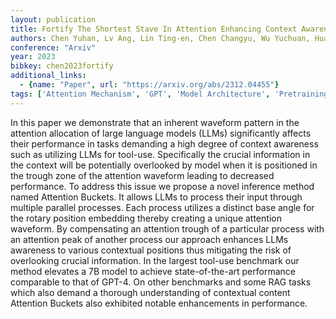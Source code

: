 ```yaml
---
layout: publication
title: Fortify The Shortest Stave In Attention Enhancing Context Awareness Of Large Language Models For Effective Tool Use
authors: Chen Yuhan, Lv Ang, Lin Ting-en, Chen Changyu, Wu Yuchuan, Huang Fei, Li Yongbin, Yan Rui
conference: "Arxiv"
year: 2023
bibkey: chen2023fortify
additional_links:
  - {name: "Paper", url: "https://arxiv.org/abs/2312.04455"}
tags: ['Attention Mechanism', 'GPT', 'Model Architecture', 'Pretraining Methods', 'RAG', 'Reinforcement Learning']
---
```

In this paper we demonstrate that an inherent waveform pattern in the attention allocation of large language models (LLMs) significantly affects their performance in tasks demanding a high degree of context awareness such as utilizing LLMs for tool-use. Specifically the crucial information in the context will be potentially overlooked by model when it is positioned in the trough zone of the attention waveform leading to decreased performance. To address this issue we propose a novel inference method named Attention Buckets. It allows LLMs to process their input through multiple parallel processes. Each process utilizes a distinct base angle for the rotary position embedding thereby creating a unique attention waveform. By compensating an attention trough of a particular process with an attention peak of another process our approach enhances LLMs awareness to various contextual positions thus mitigating the risk of overlooking crucial information. In the largest tool-use benchmark our method elevates a 7B model to achieve state-of-the-art performance comparable to that of GPT-4. On other benchmarks and some RAG tasks which also demand a thorough understanding of contextual content Attention Buckets also exhibited notable enhancements in performance.
